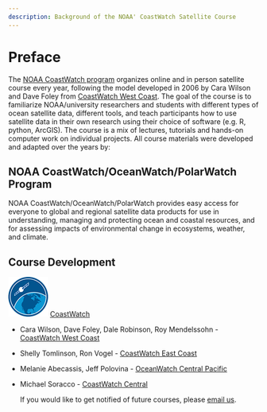 ```yaml
---
description: Background of the NOAA' CoastWatch Satellite Course
---
```


# Preface

The [NOAA CoastWatch program](https://coastwatch.noaa.gov/cw/index.html) organizes online and in person satellite course every year, following the model developed in 2006 by Cara Wilson and Dave Foley from [CoastWatch West Coast](https://coastwatch.pfeg.noaa.gov/courses/satellite_course.html). The goal of the course is to familiarize NOAA/university researchers and students with different types of ocean satellite data, different tools, and teach participants how to use satellite data in their own research using their choice of software \(e.g. R, python, ArcGIS\). The course is a mix of lectures, tutorials and hands-on computer work on individual projects. All course materials were developed and adapted over the years by:

## NOAA CoastWatch/OceanWatch/PolarWatch Program

NOAA CoastWatch/OceanWatch/PolarWatch provides easy access for everyone to global and regional satellite data products for use in understanding, managing and protecting ocean and coastal resources, and for assessing impacts of environmental change in ecosystems, weather, and climate.

## Course Development

![](.gitbook/assets/cw_logo_80%20%281%29.png) [CoastWatch](https://coastwatch.noaa.gov/)

* Cara Wilson, Dave Foley, Dale Robinson, Roy Mendelssohn - [CoastWatch West Coast](https://coastwatch.pfeg.noaa.gov/courses/satellite_course.html)  
* Shelly Tomlinson, Ron Vogel - [CoastWatch East Coast](https://coastwatch.pfeg.noaa.gov/)
* Melanie Abecassis, Jeff Polovina - [OceanWatch Central Pacific](https://eastcoast.coastwatch.noaa.gov/)
* Michael Soracco - [CoastWatch Central](https://coastwatch.noaa.gov/)

  If you would like to get notified of future courses, please [email us](https://coastwatch.gitbook.io/cdn-cgi/l/email-protection#bdded2dccec9cadcc9ded593d4d3dbd2fdd3d2dcdc93dad2cb).

